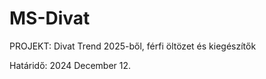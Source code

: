 # MS-Divat
PROJEKT:  Divat Trend 2025-ből, férfi öltözet és kiegészítők


Határidő: 2024 December 12.
